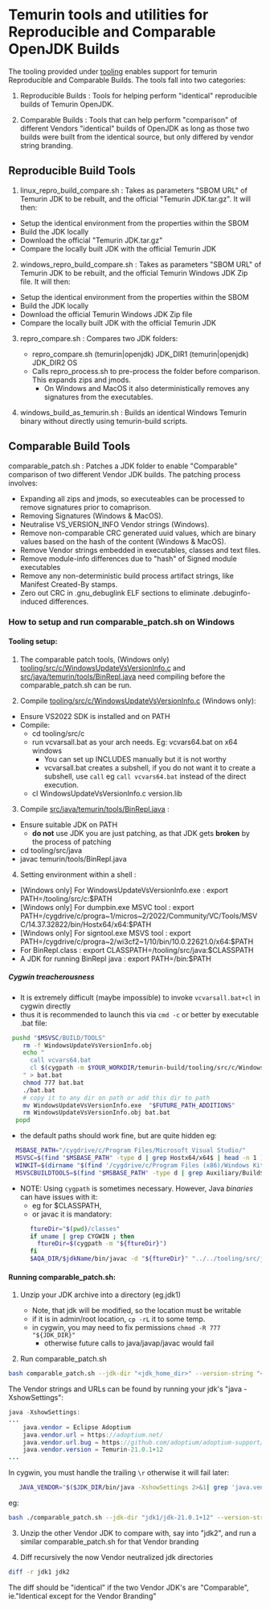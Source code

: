 <!-- textlint-disable terminology -->

# Temurin tools and utilities for Reproducible and Comparable OpenJDK Builds

The tooling provided under [tooling](https://github.com/adoptium/temurin-build/tree/master/tooling) enables
support for temurin Reproducible and Comparable Builds. The tools fall into two categories:

1. Reproducible Builds : Tools for helping perform "identical" reproducible builds of Temurin OpenJDK.

2. Comparable Builds : Tools that can help perform "comparison" of different Vendors "identical" builds of OpenJDK
as long as those two builds were built from the identical source, but only differed by vendor string branding.

## Reproducible Build Tools

1. linux_repro_build_compare.sh : Takes as parameters "SBOM URL" of Temurin JDK to be rebuilt, and the official "Temurin JDK.tar.gz".
It will then:

- Setup the identical environment from the properties within the SBOM
- Build the JDK locally
- Download the official "Temurin JDK.tar.gz"
- Compare the locally built JDK with the official Temurin JDK

2. windows_repro_build_compare.sh : Takes as parameters "SBOM URL" of Temurin JDK to be rebuilt, and the official Temurin Windows JDK Zip file.
It will then:

- Setup the identical environment from the properties within the SBOM
- Build the JDK locally
- Download the official Temurin Windows JDK Zip file
- Compare the locally built JDK with the official Temurin JDK

3. repro_compare.sh : Compares two JDK folders:

   - repro_compare.sh (temurin|openjdk) JDK_DIR1 (temurin|openjdk) JDK_DIR2 OS
   - Calls repro_process.sh to pre-process the folder before comparison. This expands zips and jmods.
     - On Windows and MacOS it also deterministically removes any signatures from the executables.

4. windows_build_as_temurin.sh : Builds an identical Windows Temurin binary without directly using temurin-build scripts.

## Comparable Build Tools

comparable_patch.sh : Patches a JDK folder to enable "Comparable" comparison of two different Vendor JDK builds.
The patching process involves:

- Expanding all zips and jmods, so executeables can be processed to remove signatures prior to comaprison.
- Removing Signatures (Windows & MacOS).
- Neutralise VS_VERSION_INFO Vendor strings (Windows).
- Remove non-comparable CRC generated uuid values, which are binary values based on the hash of the content (Windows & MacOS).
- Remove Vendor strings embedded in executables, classes and text files.
- Remove module-info differences due to "hash" of Signed module executables
- Remove any non-deterministic build process artifact strings, like Manifest Created-By stamps.
- Zero out CRC in .gnu_debuglink ELF sections to eliminate .debuginfo-induced differences.

### How to setup and run comparable_patch.sh on Windows

#### Tooling setup:

1. The comparable patch tools, (Windows only) [tooling/src/c/WindowsUpdateVsVersionInfo.c](https://github.com/adoptium/temurin-build/blob/master/tooling/src/c/WindowsUpdateVsVersionInfo.c) and
[src/java/temurin/tools/BinRepl.java](https://github.com/adoptium/temurin-build/blob/master/tooling/src/java/temurin/tools/BinRepl.java) need compiling
before the comparable_patch.sh can be run.

2. Compile [tooling/src/c/WindowsUpdateVsVersionInfo.c](https://github.com/adoptium/temurin-build/blob/master/tooling/src/c/WindowsUpdateVsVersionInfo.c) (Windows only):

- Ensure VS2022 SDK is installed and on PATH
- Compile:
  - cd tooling/src/c
  - run vcvarsall.bat as your arch needs. Eg: vcvars64.bat on x64 windows
    - You can set up INCLUDES manually but it is not worthy
    - vcvarsall.bat creates a subshell, if you do not want it to create a subshell, use `call` eg `call vcvars64.bat` instead of the direct execution.
  - cl WindowsUpdateVsVersionInfo.c version.lib

3. Compile [src/java/temurin/tools/BinRepl.java](https://github.com/adoptium/temurin-build/blob/master/tooling/src/java/temurin/tools/BinRepl.java) :

- Ensure suitable JDK on PATH
  - **do not** use JDK you are just patching, as that JDK gets **broken** by the process of patching
- cd tooling/src/java
- javac temurin/tools/BinRepl.java

4. Setting environment within a shell :

- [Windows only] For WindowsUpdateVsVersionInfo.exe : export PATH=<temurin-build>/tooling/src/c:$PATH
- [Windows only] For dumpbin.exe MSVC tool : export PATH=/cygdrive/c/progra\~1/micros\~2/2022/Community/VC/Tools/MSVC/14.37.32822/bin/Hostx64/x64:$PATH
- [Windows only] For signtool.exe MSVS tool : export PATH=/cygdrive/c/progra\~2/wi3cf2\~1/10/bin/10.0.22621.0/x64:$PATH
- For BinRepl.class : export CLASSPATH=<temurin-build>/tooling/src/java:$CLASSPATH
- A JDK for running BinRepl java : export PATH=<jdk>/bin:$PATH

##### Cygwin treacherousness

- It is extremely difficult (maybe impossible) to invoke `vcvarsall.bat+cl` in cygwin directly
- thus it is recommended to launch this via `cmd -c` or better by executable .bat file:

```bash
 pushd "$MSVSC/BUILD/TOOLS"
    rm -f WindowsUpdateVsVersionInfo.obj
    echo "
      call vcvars64.bat
      cl $(cygpath -m $YOUR_WORKDIR/temurin-build/tooling/src/c/WindowsUpdateVsVersionInfo.c) version.lib
    " > bat.bat
    chmod 777 bat.bat
    ./bat.bat
    # copy it to any dir on path or add this dir to path
    mv WindowsUpdateVsVersionInfo.exe  "$FUTURE_PATH_ADDITIONS"
    rm WindowsUpdateVsVersionInfo.obj bat.bat
  popd
```

- the default paths should work fine, but are quite hidden eg:

```bash
  MSBASE_PATH="/cygdrive/c/Program Files/Microsoft Visual Studio/"
  MSVSC=$(find "$MSBASE_PATH" -type d | grep Hostx64/x64$ | head -n 1 )
  WINKIT=$(dirname "$(find '/cygdrive/c/Program Files (x86)/Windows Kits' | grep  x64/signtool.exe$ | head -n 1)")
  MSVSCBUILDTOOLS=$(find "$MSBASE_PATH" -type d | grep Auxiliary/Build$ | head -n 1 )
```

- NOTE: Using `cygpath` is sometimes necessary. However, Java *binaries* can have issues with it:
  - eg for $CLASSPATH,
  - or javac it is mandatory:

```bash
      ftureDir="$(pwd)/classes"
      if uname | grep CYGWIN ; then
        ftureDir=$(cygpath -m "${ftureDir}")
      fi
      $AQA_DIR/$jdkName/bin/javac -d "${ftureDir}" "../../tooling/src/java/temurin/tools/BinRepl.java"
```

#### Running comparable_patch.sh:

1. Unzip your JDK archive into a directory (eg.jdk1)
   - Note, that jdk will be modified, so the location must be writable
   - if it is in admin/root location, `cp -rL` it to some temp.
   - in cygwin, you may need to fix permissions `chmod -R 777 "${JDK_DIR}"`
     - otherwise future calls to java/javap/javac would fail

2. Run comparable_patch.sh

```bash
bash comparable_patch.sh --jdk-dir "<jdk_home_dir>" --version-string "<version_str>" --vendor-name "<vendor_name>" --vendor_url "<vendor_url>" --vendor-bug-url "<vendor_bug_url>" --vendor-vm-bug-url "<vendor_vm_bug_url>" [--patch-vs-version-info]
```

The Vendor strings and URLs can be found by running your jdk's "java -XshowSettings":

```java
java -XshowSettings:
...
    java.vendor = Eclipse Adoptium
    java.vendor.url = https://adoptium.net/
    java.vendor.url.bug = https://github.com/adoptium/adoptium-support/issues
    java.vendor.version = Temurin-21.0.1+12
...
```

In cygwin, you must handle the trailing `\r` otherwise it will fail later:

```bash
   JAVA_VENDOR="$($JDK_DIR/bin/java -XshowSettings 2>&1| grep 'java.vendor = ' | sed 's/.* = //' | sed 's/\r.*//' )"
```

eg:

```bash
bash ./comparable_patch.sh --jdk-dir "jdk1/jdk-21.0.1+12" --version-string "Temurin-21.0.1+12" --vendor-name "Eclipse Adoptium" --vendor_url "https://adoptium.net/" --vendor-bug-url "https://github.com/adoptium/adoptium-support/issues" --vendor-vm-bug-url "https://github.com/adoptium/adoptium-support/issues"
```

3. Unzip the other Vendor JDK to compare with, say into "jdk2", and run a similar comparable_patch.sh
for that Vendor branding

4. Diff recursively the now Vendor neutralized jdk directories

```bash
diff -r jdk1 jdk2
```

The diff should be "identical" if the two Vendor JDK's are "Comparable", ie."Identical except for the Vendor Branding"
